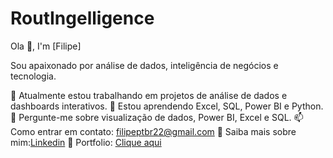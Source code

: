 # RoutIngelligence

Ola 👋, I'm [Filipe]

Sou apaixonado por análise de dados, inteligência de negócios e tecnologia.

🔭 Atualmente estou trabalhando em projetos de análise de dados e dashboards interativos.
🌱 Estou aprendendo Excel, SQL, Power BI e Python.
💬 Pergunte-me sobre visualização de dados, Power BI, Excel e SQL.
📫 Como entrar em contato: filipeptbr22@gmail.com
💼 Saiba mais sobre mim:[Linkedin](www.linkedin.com/in/filipe-gonçalves-26833a360)
📂 Portfolio: [Clique aqui](https://meusite.com)

